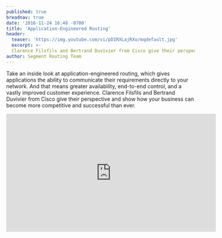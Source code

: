 ```yaml
---
published: true
breadnav: true
date: '2016-11-24 16:48 -0700'
title: 'Application-Engineered Routing'
header:
  teaser: 'https://img.youtube.com/vi/pDIRXLajRXo/mqdefault.jpg'
  excerpt: >-
  Clarence Filsfils and Bertrand Duvivier from Cisco give their perspective and show how your business can become more competitive and successful than ever with Segment Routing.
author: Segment Routing Team
---
```

Take an inside look at application-engineered routing, which gives applications the ability to communicate their requirements directly to your network. And that means greater availability, end-to-end control, and a vastly improved customer experience. Clarence Filsfils and Bertrand Duvivier from Cisco give their perspective and show how your business can become more competitive and successful than ever.

<iframe width="560" height="315" src="https://www.youtube.com/embed/pDIRXLajRXo" frameborder="0" allowfullscreen></iframe>